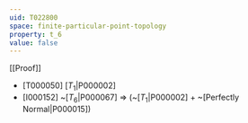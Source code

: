 ```yaml
---
uid: T022800
space: finite-particular-point-topology
property: t_6
value: false
---
```

[[Proof]]

* [T000050] [$T_1$|P000002]
* [I000152] ~[$T_6$|P000067] => (~[$T_1$|P000002] + ~[Perfectly Normal|P000015])

